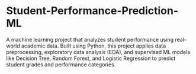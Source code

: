 # Student-Performance-Prediction-ML
A machine learning project that analyzes student performance using real-world academic data. Built using Python, this project applies data preprocessing, exploratory data analysis (EDA), and supervised ML models like Decision Tree, Random Forest, and Logistic Regression to predict student grades and performance categories.
